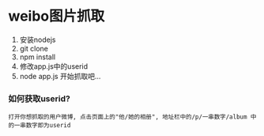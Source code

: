 # weibo图片抓取

1. 安装nodejs
2. git clone
3. npm install
4. 修改app.js中的userid
5. node app.js 开始抓取吧...

### 如何获取userid?
```
打开你想抓取的用户微博, 点击页面上的"他/她的相册", 地址栏中的/p/一串数字/album 中的一串数字即为userid
```
